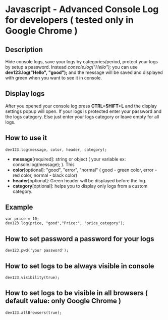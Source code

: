 # Javascript - Advanced Console Log for developers ( tested only in Google Chrome )

## Description 
Hide console logs, save your logs by categories/period, protect your logs by setup a password.
Instead *console.log("Hello");* you can use **dev123.log("Hello", "good");** and the message will be saved and displayed with green when you want to see it in console.

## Display logs
After you opened your console log press **CTRL+SHIFT+L** and the display settings popup will open.
If your logs is protected enter your password and the logs category. Else just enter your logs category or leave empty for all logs.

## How to use it
```
dev123.log(message, color, header, category);
```
- **message**[required]:  string or object ( your variable ex: console.log(message);  ). This
- **color**[optional]: "good", "error", "normal" ( good - green color, error - red color, normal - black color)
- **header**[optional]: Green header will be displayed before the log.
- **category**[optional]: helps you to display only logs from a custom category.

## Example
```
var price = 10;
dev123.log(price, "good","Price:", "price_category");
```

## How to set password a password for your logs
```
dev123.pwd('your password');
```

## How to set logs to be always visible in console 
```
dev123.visibility(true);
```

## How to set logs to be visible in all browsers ( default value: only Google Chrome )
```
dev123.allBrowsers(true);
```
